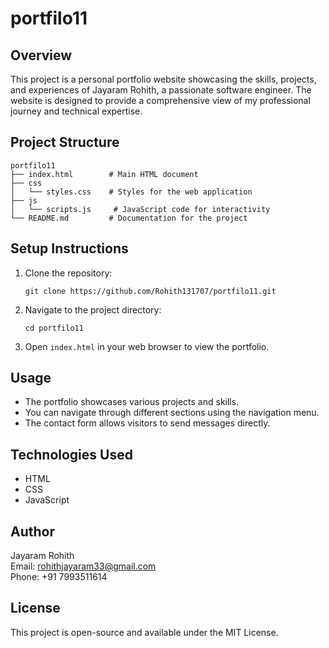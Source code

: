 # portfilo11

## Overview
This project is a personal portfolio website showcasing the skills, projects, and experiences of Jayaram Rohith, a passionate software engineer. The website is designed to provide a comprehensive view of my professional journey and technical expertise.

## Project Structure
```
portfilo11
├── index.html        # Main HTML document
├── css
│   └── styles.css    # Styles for the web application
├── js
│   └── scripts.js     # JavaScript code for interactivity
└── README.md         # Documentation for the project
```

## Setup Instructions
1. Clone the repository:
   ```
   git clone https://github.com/Rohith131707/portfilo11.git
   ```
2. Navigate to the project directory:
   ```
   cd portfilo11
   ```
3. Open `index.html` in your web browser to view the portfolio.

## Usage
- The portfolio showcases various projects and skills.
- You can navigate through different sections using the navigation menu.
- The contact form allows visitors to send messages directly.

## Technologies Used
- HTML
- CSS
- JavaScript

## Author
Jayaram Rohith  
Email: rohithjayaram33@gmail.com  
Phone: +91 7993511614  

## License
This project is open-source and available under the MIT License.